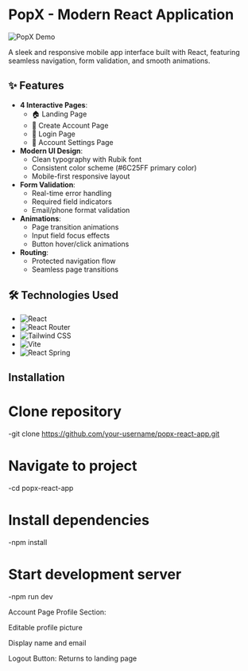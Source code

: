 # PopX - Modern React Application

![PopX Demo](https://67ddbe439e50f12114aa7dff--lustrous-pasca-94a17f.netlify.app/)  


A sleek and responsive mobile app interface built with React, featuring seamless navigation, form validation, and smooth animations.

## ✨ Features
- **4 Interactive Pages**:
  - 🏠 Landing Page
  - 📝 Create Account Page
  - 🔑 Login Page
  - 👤 Account Settings Page
- **Modern UI Design**:
  - Clean typography with Rubik font
  - Consistent color scheme (#6C25FF primary color)
  - Mobile-first responsive layout
- **Form Validation**:
  - Real-time error handling
  - Required field indicators
  - Email/phone format validation
- **Animations**:
  - Page transition animations
  - Input field focus effects
  - Button hover/click animations
- **Routing**:
  - Protected navigation flow
  - Seamless page transitions

## 🛠 Technologies Used
- ![React](https://img.shields.io/badge/React-20232A?style=for-the-badge&logo=react&logoColor=61DAFB)
- ![React Router](https://img.shields.io/badge/React_Router-CA4245?style=for-the-badge&logo=react-router&logoColor=white)
- ![Tailwind CSS](https://img.shields.io/badge/Tailwind_CSS-38B2AC?style=for-the-badge&logo=tailwind-css&logoColor=white)
- ![Vite](https://img.shields.io/badge/Vite-B73BFE?style=for-the-badge&logo=vite&logoColor=FFD62E)
- ![React Spring](https://img.shields.io/badge/React_Spring-00C7B7?style=for-the-badge)

## Installation

# Clone repository
-git clone https://github.com/your-username/popx-react-app.git

# Navigate to project
-cd popx-react-app

# Install dependencies
-npm install

# Start development server
-npm run dev



Account Page
Profile Section:

Editable profile picture

Display name and email

Logout Button: Returns to landing page

